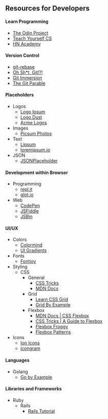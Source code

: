 ## Resources for Developers

#### Learn Programming
- [The Odin Project](https://www.theodinproject.com/)
- [Teach Yourself CS](https://teachyourselfcs.com/)
- [HN Academy](https://yahnd.com/academy/)

#### Version Control
- [git-rebase](https://git-rebase.io/)
- [Oh Sh\*t, Git!?!](https://ohshitgit.com/)
- [Git Immersion](https://gitimmersion.com/index.html)
- [The Git Parable](https://tom.preston-werner.com/2009/05/19/the-git-parable.html)

#### Placeholders
- Logos
  - [Logo Ipsum](https://logoipsum.com/)
  - [Logo Dust](https://logodust.com/)
  - [Acme Logos](http://acmelogos.com/)
- Images
  - [Picsum Photos](https://picsum.photos/)
- Text
  - [Lipsum](https://www.lipsum.com/)
  - [loremipsum.io](https://loremipsum.io/)
- JSON
  - [JSONPlaceholder](https://jsonplaceholder.typicode.com/)

#### Development within Browser
- Programming
  - [repl.it](https://repl.it/)
  - [glot.io](https://glot.io/)
- Web
  - [CodePen](https://codepen.io/)
  - [JSFiddle](https://jsfiddle.net/)
  - [JSBin](https://jsbin.com)

#### UI/UX
- Colors
  - [Colormind](http://colormind.io/)
  - [UI Gradients](https://uigradients.com/)
- Fonts
  - [Fontjoy](https://fontjoy.com/)
- Styling
  - CSS
    - General
      - [CSS Tricks](https://css-tricks.com/)
      - [MDN Docs](https://developer.mozilla.org/en-US/docs/Web/CSS)
    - Grid
      - [Learn CSS Grid](https://learncssgrid.com/)
      - [Grid By Example](https://gridbyexample.com/examples/)
    - Flexbox
      - [MDN Docs | CSS Flexbox](https://developer.mozilla.org/en-US/docs/Learn/CSS/CSS_layout/Flexbox)
      - [CSS Tricks | A Guide to Flexbox](https://css-tricks.com/snippets/css/a-guide-to-flexbox/)
      - [Flexbox Froggy](https://flexboxfroggy.com/)
      - [Flexbox Patterns](https://www.flexboxpatterns.com/)
- Icons
  - [Ion Icons](https://ionicons.com/)
  - [icongram](https://icongr.am/)


#### Languages
- Golang
  - [Go by Example](https://gobyexample.com/)
  

#### Libraries and Frameworks
- Ruby
  - Rails
    - [Rails Tutorial](https://www.railstutorial.org/book)
